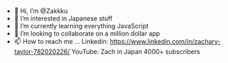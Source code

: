 - 👋 Hi, I’m @Zakkku
- 👀 I’m interested in Japanese stuff
- 🌱 I’m currently learning everything JavaScript
- 💞️ I’m looking to collaborate on a million dollar app
- 📫 How to reach me ... Linkedin: https://www.linkedin.com/in/zachary-taylor-782020226/
YouTube: Zach in Japan 4000+ subscribers

<!---
Zakkku/Zakkku is a ✨ special ✨ repository because its `README.md` (this file) appears on your GitHub profile.
You can click the Preview link to take a look at your changes.
--->
